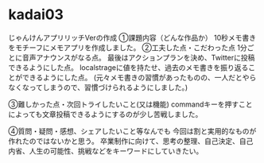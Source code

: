 # kadai03
じゃんけんアプリリッチVerの作成
①課題内容（どんな作品か）
10秒メモ書きをモチーフにメモアプリを作成しました。
②工夫した点・こだわった点
1分ごとに音声アナウンスがなる点。
最後はアクションプランを決め、Twitterに投稿できるようにした点。
localstrageに値を持たせ、過去のメモ書きを振り返ることができるようにした点。
(元々メモ書きの習慣があったものの、一人だとやらなくなってしまうので、習慣づけられるようにしました。)

③難しかった点・次回トライしたいこと(又は機能)
commandキーを押すことによっても文章投稿できるようにするのが少し苦戦しました。

④質問・疑問・感想、シェアしたいこと等なんでも
今回は割と実用的なものが作れたのではないかと思う。
卒業制作に向けて、思考の整理、自己決定、自己内省、人生の可能性、挑戦などをキーワードにしていきたい。
